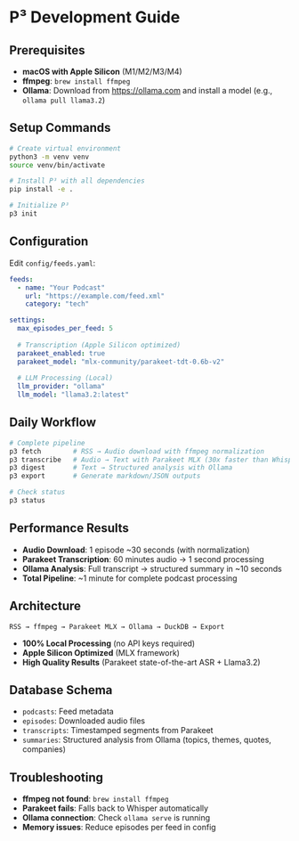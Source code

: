 # P³ Development Guide

## Prerequisites

- **macOS with Apple Silicon** (M1/M2/M3/M4)
- **ffmpeg**: `brew install ffmpeg`
- **Ollama**: Download from https://ollama.com and install a model (e.g., `ollama pull llama3.2`)

## Setup Commands

```bash
# Create virtual environment
python3 -m venv venv
source venv/bin/activate

# Install P³ with all dependencies
pip install -e .

# Initialize P³
p3 init
```

## Configuration

Edit `config/feeds.yaml`:

```yaml
feeds:
  - name: "Your Podcast"
    url: "https://example.com/feed.xml"
    category: "tech"

settings:
  max_episodes_per_feed: 5
  
  # Transcription (Apple Silicon optimized)
  parakeet_enabled: true
  parakeet_model: "mlx-community/parakeet-tdt-0.6b-v2"
  
  # LLM Processing (Local)
  llm_provider: "ollama"
  llm_model: "llama3.2:latest"
```

## Daily Workflow

```bash
# Complete pipeline
p3 fetch        # RSS → Audio download with ffmpeg normalization
p3 transcribe   # Audio → Text with Parakeet MLX (30x faster than Whisper)
p3 digest       # Text → Structured analysis with Ollama
p3 export       # Generate markdown/JSON outputs

# Check status
p3 status
```

## Performance Results

- **Audio Download**: 1 episode ~30 seconds (with normalization)
- **Parakeet Transcription**: 60 minutes audio → 1 second processing
- **Ollama Analysis**: Full transcript → structured summary in ~10 seconds
- **Total Pipeline**: ~1 minute for complete podcast processing

## Architecture

```
RSS → ffmpeg → Parakeet MLX → Ollama → DuckDB → Export
```

- **100% Local Processing** (no API keys required)
- **Apple Silicon Optimized** (MLX framework)
- **High Quality Results** (Parakeet state-of-the-art ASR + Llama3.2)

## Database Schema

- `podcasts`: Feed metadata  
- `episodes`: Downloaded audio files
- `transcripts`: Timestamped segments from Parakeet
- `summaries`: Structured analysis from Ollama (topics, themes, quotes, companies)

## Troubleshooting

- **ffmpeg not found**: `brew install ffmpeg`
- **Parakeet fails**: Falls back to Whisper automatically
- **Ollama connection**: Check `ollama serve` is running
- **Memory issues**: Reduce episodes per feed in config
